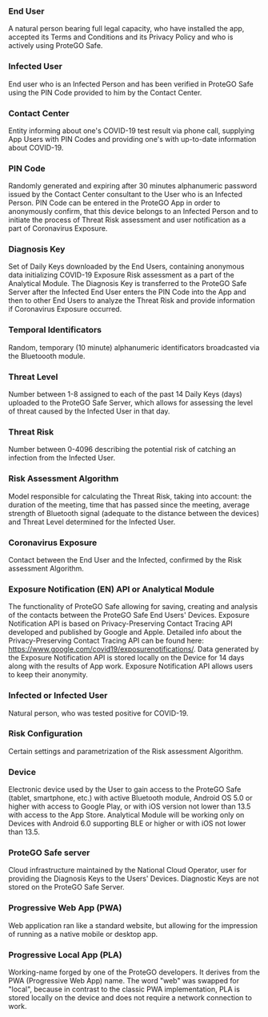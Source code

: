 ### End User

A natural person bearing full legal capacity, who have installed the app, accepted its Terms and Conditions and its Privacy Policy and who is actively using ProteGO Safe.

### Infected User

End user who is an Infected Person and has been verified in ProteGO Safe using the PIN Code provided to him by the Contact Center.

### Contact Center

Entity informing about one's COVID-19 test result via phone call, supplying App Users with PIN Codes and providing one's with up-to-date information about COVID-19.

### PIN Code

Randomly generated and expiring after 30 minutes alphanumeric password issued by the  Contact Center consultant to the User who is an Infected Person. PIN Code can be entered in the ProteGO App in order to anonymously confirm, that this device belongs to an Infected Person and to initiate the process of Threat Risk assessment and user notification as a part of Coronavirus Exposure.

### Diagnosis Key

Set of Daily Keys downloaded by the End Users, containing anonymous data initializing COVID-19 Exposure Risk assessment as a part of the Analytical Module. The Diagnosis Key is transferred to the ProteGO Safe Server after the Infected End User enters the PIN Code into the App and then to other End Users to analyze the Threat Risk and provide information if Coronavirus Exposure occurred.

### Temporal Identificators

Random, temporary (10 minute) alphanumeric identificators broadcasted via the Bluetoooth module.

### Threat Level

Number between 1-8 assigned to each of the past 14 Daily Keys (days) uploaded to the ProteGO Safe Server, which allows for assessing the level of threat caused by the Infected User in that day.

### Threat Risk

Number between 0-4096 describing the potential risk of catching an infection from the Infected User.

### Risk Assessment Algorithm

Model responsible for calculating the Threat Risk, taking into account: the duration of the meeting, time that has passed since the meeting, average strength of Bluetooth signal (adequate to the distance between the devices) and Threat Level determined for the Infected User.


### Coronavirus Exposure

Contact between the End User and the Infected, confirmed by the Risk assessment Algorithm.

### Exposure Notification (EN) API or Analytical Module

The functionality of ProteGO Safe allowing for saving, creating and analysis of the contacts between the ProteGO Safe End Users' Devices. Exposure Notification API is based on Privacy-Preserving Contact Tracing API developed and published by Google and Apple. Detailed info about the Privacy-Preserving Contact Tracing API can be found here: https://www.google.com/covid19/exposurenotifications/. 
Data generated by the Exposure Notification API is stored locally on the Device for 14 days along with the results of App work. Exposure Notification API allows users to keep their anonymity.

### Infected or Infected User

Natural person, who was tested positive for COVID-19.

### Risk Configuration

Certain settings and parametrization of the Risk assessment Algorithm.

### Device

Electronic device used by the User to gain access to the ProteGO Safe (tablet, smartphone, etc.) with active Bluetooth module, Android OS 5.0 or higher with access to Google Play, or with iOS version not lower than 13.5 with access to the App Store. Analytical Module will be working only on Devices with Android 6.0 supporting BLE or higher or with iOS not lower than 13.5.

### ProteGO Safe server

Cloud infrastructure maintained by the National Cloud Operator, user for providing the Diagnosis Keys to the Users' Devices. Diagnostic Keys are not stored on the ProteGO Safe Server.

### Progressive Web App (PWA)

Web application ran like a standard website, but allowing for the impression of running as a native mobile or desktop app.

### Progressive Local App (PLA) 

Working-name forged by one of the ProteGO developers. It derives from the PWA (Progressive Web App) name. The word "web" was swapped for "local", because in contrast to the classic PWA implementation, PLA is stored locally on the device and does not require a network connection to work.